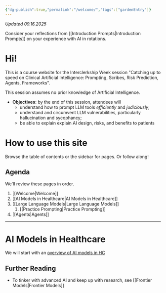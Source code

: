 ```yaml
---
{"dg-publish":true,"permalink":"/welcome/","tags":["gardenEntry"]}
---
```


*Updated 09.16.2025*

Consider your reflections from [[Introduction Prompts\|Introduction Prompts]] on your experience with AI in rotations.

# Hi!
This is a course website for the Interclerkship Week session "Catching up to speed on Clinical Artificial Intelligence: Prompting, Scribes, Risk Prediction, Agents, Frameworks". 

This session assumes no prior knowledge of Artificial Intelligence. 

- **Objectives:** by the end of this session, attendees will
	- understand how to prompt LLM tools *efficiently* and *judiciously*; 
	- understand and circumvent LLM vulnerabilities, particularly hallucination and sycophancy;
	- be able to explain explain AI design, risks, and benefits to patients

# **How to use this site** 
Browse the table of contents or the sidebar for pages. Or follow along! 

## Agenda 
We'll review these pages in order.
1. [[Welcome\|Welcome]]
2. [[AI Models in Healthcare\|AI Models in Healthcare]]
3. [[Large Language Models\|Large Language Models]]
	1. [[Practice Prompting\|Practice Prompting]]
4. [[Agents\|Agents]]

---
# AI Models in Healthcare
We will start with an [overview of AI models in HC](<AI Models in Healthcare>)

## Further Reading 
- To tinker with advanced AI and keep up with research, see [[Frontier Models\|Frontier Models]]